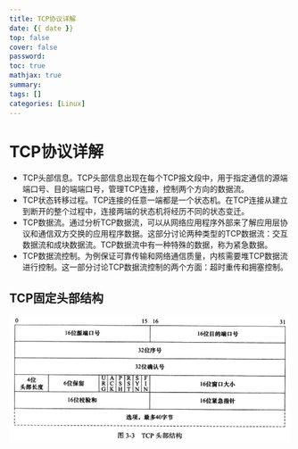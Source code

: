 ```yaml
---
title: TCP协议详解
date: {{ date }}
top: false
cover: false
password:
toc: true
mathjax: true
summary:
tags: [] 
categories: [Linux]
---
```


# TCP协议详解

+ TCP头部信息。TCP头部信息出现在每个TCP报文段中，用于指定通信的源端端口号、目的端端口号，管理TCP连接，控制两个方向的数据流。
+ TCP状态转移过程。TCP连接的任意一端都是一个状态机。在TCP连接从建立到断开的整个过程中，连接两端的状态机将经历不同的状态变迁。
+ TCP数据流。通过分析TCP数据流，可以从网络应用程序外部来了解应用层协议和通信双方交换的应用程序数据。这部分讨论两种类型的TCP数据流：交互数据流和成块数据流。TCP数据流中有一种特殊的数据，称为紧急数据。
+ TCP数据流控制。为例保证可靠传输和网络通信质量，内核需要堆TCP数据流进行控制。这一部分讨论TCP数据流控制的两个方面：超时重传和拥塞控制。

## TCP固定头部结构

![image.png](https://raw.githubusercontent.com/mowang111/image-hosting/master/typora_images/20230115101344.png)

